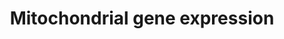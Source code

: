 ---
annotations:
- id: PW:0001333
  parent: regulatory pathway
  type: Pathway Ontology
  value: mitochondrial transcription pathway
authors:
- Dfornika
- MartijnVanIersel
- Thomas
- MaintBot
- Khanspers
- Ddigles
- Eweitz
- Egonw
citedin:
- link: PMC12301734
  title: Investigating Transcriptional Age Acceleration in Inflammatory Skin Diseases
communities:
- ONTOX
description: Numerous nuclear-encoded genes co-ordinate the expression of genes encoded
  on the mitochondrial genome.
last-edited: 2025-07-10
ndex: d68f3538-8b61-11eb-9e72-0ac135e8bacf
organisms:
- Homo sapiens
redirect_from:
- /index.php/Pathway:WP391
- /instance/WP391
- /instance/WP391_r139885
revision: r139885
schema-jsonld:
- '@context': https://schema.org/
  '@id': https://wikipathways.github.io/pathways/WP391.html
  '@type': Dataset
  creator:
    '@type': Organization
    name: WikiPathways
  description: Numerous nuclear-encoded genes co-ordinate the expression of genes
    encoded on the mitochondrial genome.
  keywords:
  - CAMK4
  - CREB1
  - Ca²⁺
  - ESRRA
  - GABPA
  - GABPB2
  - HCFC1
  - MTERF
  - MTERFD1
  - MYEF2
  - NRF1
  - POLRMT
  - PPARGC1A
  - PPARGC1B
  - PPP3CA
  - PPRC1
  - SP1
  - TFAM
  - TFB1M
  - TFB2M
  - cAMP
  - cGMP
  license: CC0
  name: Mitochondrial gene expression
seo: CreativeWork
title: Mitochondrial gene expression
wpid: WP391
---